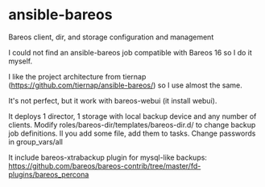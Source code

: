 # ansible-bareos
Bareos client, dir, and storage configuration and management

I could not find an ansible-bareos job compatible with Bareos 16 so I do it myself. 

I like the project architecture from tiernap (https://github.com/tiernap/ansible-bareos/) so I use almost the same.

It's not perfect, but it work with bareos-webui (it install webui).

It deploys 1 director, 1 storage with local backup device and any number of clients. Modify roles/bareos-dir/templates/bareos-dir.d/ to change backup job definitions.
Il you add some file, add them to tasks. Change passwords in group_vars/all

It include bareos-xtrabackup plugin for mysql-like backups: https://github.com/bareos/bareos-contrib/tree/master/fd-plugins/bareos_percona
